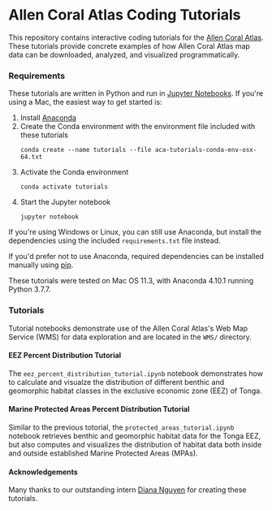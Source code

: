 # Allen Coral Atlas Coding Tutorials

This repository contains interactive coding tutorials for the [Allen Coral Atlas](https://allencoralatlas.org).  These tutorials provide concrete examples of how Allen Coral Atlas map data can be downloaded, analyzed, and visualized programmatically.

### Requirements

These tutorials are written in Python and run in [Jupyter Notebooks](https://jupyter-notebook.readthedocs.io/en/latest/index.html).  If you're using a Mac, the easiest way to get started is:

1. Install [Anaconda](https://docs.anaconda.com/)
1. Create the Conda environment with the environment file included with these tutorials
    ```
    conda create --name tutorials --file aca-tutorials-conda-env-osx-64.txt
    ```
1. Activate the Conda environment
    ```
    conda activate tutorials
    ```
1. Start the Jupyter notebook
    ```
    jupyter notebook
    ```

If you're using Windows or Linux, you can still use Anaconda, but install the dependencies using the included `requirements.txt` file instead.

If you'd prefer not to use Anaconda, required dependencies can be installed manually using [pip](https://packaging.python.org/tutorials/installing-packages/).

These tutorials were tested on Mac OS 11.3, with Anaconda 4.10.1 running Python 3.7.7.

### Tutorials

Tutorial notebooks demonstrate use of the Allen Coral Atlas's Web Map Service (WMS) for data exploration and are located in the `WMS/` directory.

#### EEZ Percent Distribution Tutorial

The `eez_percent_distribution_tutorial.ipynb` notebook demonstrates how to calculate and visualze the distribution of different benthic and geomorphic habitat classes in the exclusive economic zone (EEZ) of Tonga.

#### Marine Protected Areas Percent Distribution Tutorial

Similar to the previous totorial, the `protected_areas_tutorial.ipynb` notebook retrieves benthic and geomorphic habitat data for the Tonga EEZ, but also computes and visualizes the distribution of habitat data both inside and outside established Marine Protected Areas (MPAs).

#### Acknowledgements

Many thanks to our outstanding intern [Diana Nguyen](https://github.com/dnguye2) for creating these tutorials.
